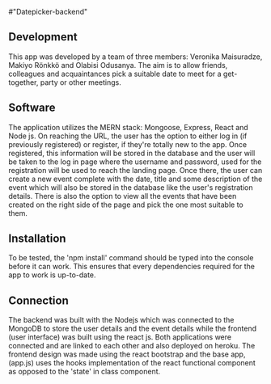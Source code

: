 #"Datepicker-backend"

## Development

This app was developed by a team of three members: Veronika Maisuradze, Makiyo Rönkkö and Olabisi Odusanya. The aim is to allow friends, colleagues and acquaintances pick a suitable date to meet for a get-together, party or other meetings.

## Software

The application utilizes the MERN stack: Mongoose, Express, React and Node js. On reaching the URL, the user has the option to either log in (if previously registered) or register, if they're totally new to the app. Once registered, this information will be stored in the database and the user will be taken to the log in page where the username and password, used for the registration will be used to reach the landing page. Once there, the user can create a new event complete with the date, title and some description of the event which will also be stored in the database like the user's registration details. There is also the option to view all the events that have been created on the right side of the page and pick the one most suitable to them.

## Installation

To be tested, the 'npm install' command should be typed into the console before it can work. This ensures that every dependencies required for the app to work is up-to-date.

## Connection

The backend was built with the Nodejs which was connected to the MongoDB to store the user details and the event details while the frontend (user interface) was built using the react js. Both applications were connected and are linked to each other and also deployed on heroku. The frontend design was made using the react bootstrap and the base app, (app.js) uses the hooks implementation of the react functional component as opposed to the 'state' in class component.
